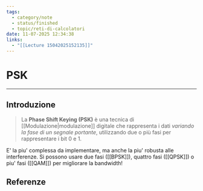 ```yaml
---
tags:
  - category/note
  - status/finished
  - topic/reti-di-calcolatori
date: 11-07-2025 12:34:38
links:
  - "[[Lecture 15042025152135]]"
---
```

# PSK
---
## Introduzione
> La **Phase Shift Keying (PSK)** è una tecnica di [[Modulazione|modulazione]] digitale che rappresenta i dati _variando la fase di un segnale portante_, utilizzando due o più fasi per rappresentare i bit 0 e 1.

E' la piu' complessa da implementare, ma anche la piu' robusta alle interferenze. Si possono usare due fasi ([[BPSK]]), quattro fasi ([[QPSK]]) o piu' fasi ([[QAM]]) per migliorare la bandwidth!

## Referenze